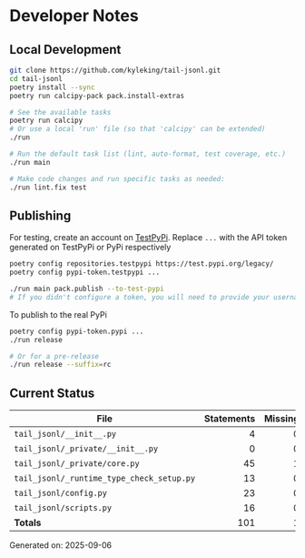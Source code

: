 # Developer Notes

## Local Development

```sh
git clone https://github.com/kyleking/tail-jsonl.git
cd tail-jsonl
poetry install --sync
poetry run calcipy-pack pack.install-extras

# See the available tasks
poetry run calcipy
# Or use a local 'run' file (so that 'calcipy' can be extended)
./run

# Run the default task list (lint, auto-format, test coverage, etc.)
./run main

# Make code changes and run specific tasks as needed:
./run lint.fix test
```

## Publishing

For testing, create an account on [TestPyPi](https://test.pypi.org/legacy/). Replace `...` with the API token generated on TestPyPi or PyPi respectively

```sh
poetry config repositories.testpypi https://test.pypi.org/legacy/
poetry config pypi-token.testpypi ...

./run main pack.publish --to-test-pypi
# If you didn't configure a token, you will need to provide your username and password to publish
```

To publish to the real PyPi

```sh
poetry config pypi-token.pypi ...
./run release

# Or for a pre-release
./run release --suffix=rc
```

## Current Status

<!-- {cts} COVERAGE -->
| File                                      | Statements | Missing | Excluded | Coverage |
|-------------------------------------------|-----------:|--------:|---------:|---------:|
| `tail_jsonl/__init__.py`                  | 4          | 0       | 0        | 100.0%   |
| `tail_jsonl/_private/__init__.py`         | 0          | 0       | 0        | 100.0%   |
| `tail_jsonl/_private/core.py`             | 45         | 1       | 0        | 95.9%    |
| `tail_jsonl/_runtime_type_check_setup.py` | 13         | 0       | 37       | 100.0%   |
| `tail_jsonl/config.py`                    | 23         | 0       | 0        | 100.0%   |
| `tail_jsonl/scripts.py`                   | 16         | 0       | 18       | 94.4%    |
| **Totals**                                | 101        | 1       | 55       | 97.2%    |

Generated on: 2025-09-06
<!-- {cte} -->
